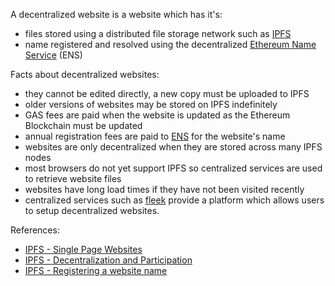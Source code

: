 A decentralized website is a website which has it's:
-   files stored using a distributed file storage network such as [IPFS](https://ipfs.io/)
-   name registered and resolved using the decentralized [Ethereum Name Service](https://ens.domains/) (ENS)

Facts about decentralized websites:
-   they cannot be edited directly, a new copy must be uploaded to IPFS
-   older versions of websites may be stored on IPFS indefinitely
-   GAS fees are paid when the website is updated as the Ethereum Blockchain must be updated
-   annual registration fees are paid to [ENS](https://ens.domains/) for the website's name
-   websites are only decentralized when they are stored across many IPFS nodes
-   most browsers do not yet support IPFS so centralized services are used to retrieve website files
-   websites have long load times if they have not been visited recently
-   centralized services such as [fleek](https://fleek.co/) provide a platform which allows users to setup decentralized websites.

References:
-   [IPFS - Single Page Websites](https://docs.ipfs.io/how-to/websites-on-ipfs/single-page-website/#install-ipfs-desktop)
-   [IPFS - Decentralization and Participation](https://docs.ipfs.io/concepts/what-is-ipfs/#participation)
-   [IPFS - Registering a website name](https://docs.ipfs.io/how-to/websites-on-ipfs/link-a-domain/#domain-name-service-dns)
